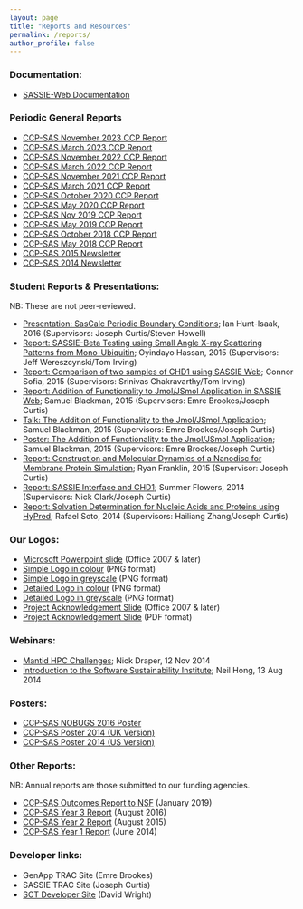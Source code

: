 ```yaml
---
layout: page
title: "Reports and Resources"
permalink: /reports/
author_profile: false
---
```


### Documentation:
* [SASSIE-Web Documentation](https://sassie-web.chem.utk.edu/sassie2/docs/)

### Periodic General Reports
* [CCP-SAS November 2023 CCP Report](/assets/reports/CCP-SAS_nov2023_Report.pdf)
* [CCP-SAS March 2023 CCP Report](/assets/reports/CCP-SAS_mar2023_Report.pdf)
* [CCP-SAS November 2022 CCP Report](/assets/reports/CCP-SAS_nov2022_Report.pdf)
* [CCP-SAS March 2022 CCP Report](/assets/reports/CCP-SAS_mar2022_Report.pdf)
* [CCP-SAS November 2021 CCP Report](/assets/reports/CCP-SAS_nov2021_Report.pdf)
* [CCP-SAS March 2021 CCP Report](/assets/reports/CCP-SAS_mar2021_Report.pdf)
* [CCP-SAS October 2020 CCP Report](/assets/reports/CCP-SAS_oct2020_Report.pdf)
* [CCP-SAS May 2020 CCP Report](/assets/reports/CCP-SAS_may2020_Report.pdf)
* [CCP-SAS Nov 2019 CCP Report](/assets/reports/CCP-SAS_nov2019_Report.pdf)
* [CCP-SAS May 2019 CCP Report](/assets/reports/CCP-SAS_jun2019_Report.pdf)
* [CCP-SAS October 2018 CCP Report](/assets/reports/CCP-SAS_oct2018_Report.pdf)
* [CCP-SAS May 2018 CCP Report](/assets/reports/CCP-SAS_may2018_Report.pdf)
* [CCP-SAS 2015 Newsletter](/assets/reports/CCPSAS-Newsletter-2-August2015.pdf)
* [CCP-SAS 2014 Newsletter](/assets/reports/CCPSAS-Newsletter-1-June2014.pdf)

### Student Reports & Presentations:
NB: These are not peer-reviewed.
* [Presentation: SasCalc Periodic Boundary Conditions](/assets/presentations/Student-Presentation-Ian-Hunt-Isaak-2016.pdf); Ian Hunt-Isaak, 2016 (Supervisors: Joseph Curtis/Steven Howell)
* [Report: SASSIE-Beta Testing using Small Angle X-ray Scattering Patterns from Mono-Ubiquitin](/assets/presentations/Student-Project-Report-Oyindayo-Hassan-2015.pdf); Oyindayo Hassan, 2015 (Supervisors: Jeff Wereszcynski/Tom Irving)
* [Report: Comparison of two samples of CHD1 using SASSIE Web](/assets/presentations/Student-Project-Report-Connor-Sofia-2015.pdf); Connor Sofia, 2015 (Supervisors: Srinivas Chakravarthy/Tom Irving)
* [Report: Addition of Functionality to Jmol/JSmol Application in SASSIE Web](/assets/presentations/Student-Project-Report-Samuel-Blackman-2015.pdf); Samuel Blackman, 2015 (Supervisors: Emre Brookes/Joseph Curtis)
* [Talk: The Addition of Functionality to the Jmol/JSmol Application](/assets/presentations/Student-Talk-Samuel-Blackman-2015.pdf); Samuel Blackman, 2015 (Supervisors: Emre Brookes/Joseph Curtis)
* [Poster: The Addition of Functionality to the Jmol/JSmol Application](/assets/presentations/Student-Poster-Samuel-Blackman-2015.pdf); Samuel Blackman, 2015 (Supervisors: Emre Brookes/Joseph Curtis)
* [Report: Construction and Molecular Dynamics of a Nanodisc for Membrane Protein Simulation](/assets/presentations/Student-Project-Report-Ryan-Franklin-2015.pdf); Ryan Franklin, 2015 (Supervisor: Joseph Curtis)
* [Report: SASSIE Interface and CHD1](/assets/presentations/Student-Project-Report-Summer-Flowers-2014.pdf); Summer Flowers, 2014 (Supervisors: Nick Clark/Joseph Curtis)
* [Report: Solvation Determination for Nucleic Acids and Proteins using HyPred](/assets/presentations/Student-Project-Report-Rafael-Soto-2014.pdf); Rafael Soto, 2014 (Supervisors: Hailiang Zhang/Joseph Curtis)

### Our Logos:
* [Microsoft Powerpoint slide](/assets/logos/CCPSAS-Logos.pptx) (Office 2007 & later)
* [Simple Logo in colour](/assets/logos/CCPSAS-Logo-Simple-Colour.png) (PNG format)
* [Simple Logo in greyscale](/assets/logos/CCPSAS-Logo-Simple-Greyscale.png) (PNG format)
* [Detailed Logo in colour](/assets/logos/CCPSAS-Logo-Detailed-Colour.png) (PNG format)
* [Detailed Logo in greyscale](/assets/logos/CCPSAS-Logo-Detailed-Greyscale.png) (PNG format)
* [Project Acknowledgement Slide](/assets/logos/CCPSAS-Project-Acknowledgement-Slide.pptx) (Office 2007 & later)
* [Project Acknowledgement Slide](/assets/logos/CCPSAS-Project-Acknowledgement-Slide.pdf) (PDF format)

### Webinars:
* [Mantid HPC Challenges](/assets/presentations/Webinar-Draper-20141112-Mantid-HPC-Challenges.pdf); Nick Draper, 12 Nov 2014
* [Introduction to the Software Sustainability Institute](/assets/presentations/Webinar-Hong-20140813-Introduction-to-the-SSI.pdf); Neil Hong, 13 Aug 2014

### Posters:
* [CCP-SAS NOBUGS 2016 Poster](/assets/presentations/CCPSAS-Poster-NOBUGS-2016.pdf)
* [CCP-SAS Poster 2014 (UK Version)](/assets/presentations/CCPSAS-Poster-2014-UK.pdf)
* [CCP-SAS Poster 2014 (US Version)](/assets/presentations/CCPSAS-Poster-2014-US.pdf)

### Other Reports:
NB: Annual reports are those submitted to our funding agencies.
* [CCP-SAS Outcomes Report to NSF](/assets/reports/CCP-SAS_Outcomes_Report.pdf) (January 2019)
* [CCP-SAS Year 3 Report](/assets/reports/CCPSAS-Year3-Report.pdf) (August 2016)
* [CCP-SAS Year 2 Report](/assets/reports/CCPSAS-Year2-Report.pdf) (August 2015)
* [CCP-SAS Year 1 Report](/assets/reports/CCPSAS-Year1-Report.pdf) (June 2014)

### Developer links:
* GenApp TRAC Site (Emre Brookes)
* SASSIE TRAC Site (Joseph Curtis)
* [SCT Developer Site](https://github.com/dww100/sct) (David Wright)